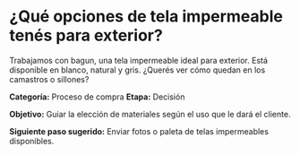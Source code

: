 # ¿Qué opciones de tela impermeable tenés para exterior?

Trabajamos con bagun, una tela impermeable ideal para exterior. Está disponible en blanco, natural y gris. ¿Querés ver cómo quedan en los camastros o sillones?

**Categoría:** Proceso de compra
**Etapa:** Decisión

**Objetivo:** Guiar la elección de materiales según el uso que le dará el cliente.

**Siguiente paso sugerido:** Enviar fotos o paleta de telas impermeables disponibles.
